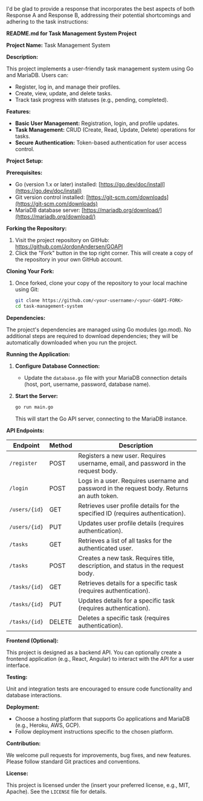 I'd be glad to provide a response that incorporates the best aspects of both Response A and Response B, addressing their potential shortcomings and adhering to the task instructions:

**README.md for Task Management System Project**

**Project Name:** Task Management System

**Description:**

This project implements a user-friendly task management system using Go and MariaDB. Users can:

- Register, log in, and manage their profiles.
- Create, view, update, and delete tasks.
- Track task progress with statuses (e.g., pending, completed).

**Features:**

- **Basic User Management:** Registration, login, and profile updates.
- **Task Management:** CRUD (Create, Read, Update, Delete) operations for tasks.
- **Secure Authentication:** Token-based authentication for user access control.

**Project Setup:**

**Prerequisites:**

- Go (version 1.x or later) installed: [https://go.dev/doc/install](https://go.dev/doc/install)
- Git version control installed: [https://git-scm.com/downloads](https://git-scm.com/downloads)
- MariaDB database server: [https://mariadb.org/download/](https://mariadb.org/download/)

**Forking the Repository:**

1. Visit the project repository on GitHub: https://github.com/JordonAndersen/GOAPI
2. Click the "Fork" button in the top right corner. This will create a copy of the repository in your own GitHub account.

**Cloning Your Fork:**

1. Once forked, clone your copy of the repository to your local machine using Git:

   ```bash
   git clone https://github.com/<your-username>/<your-GOAPI-FORK>
   cd task-management-system
   ```

  

**Dependencies:**

The project's dependencies are managed using Go modules (go.mod). No additional steps are required to download dependencies; they will be automatically downloaded when you run the project.

**Running the Application:**

1. **Configure Database Connection:**

   - Update the `database.go` file with your MariaDB connection details (host, port, username, password, database name).

2. **Start the Server:**

   ```bash
   go run main.go
   ```

   This will start the Go API server, connecting to the MariaDB instance.

**API Endpoints:**

| Endpoint           | Method | Description                                                                          |
|-------------------|--------|---------------------------------------------------------------------------------------|
| `/register`       | POST   | Registers a new user. Requires username, email, and password in the request body.      |
| `/login`          | POST   | Logs in a user. Requires username and password in the request body. Returns an auth token. |
| `/users/{id}`      | GET    | Retrieves user profile details for the specified ID (requires authentication).          |
| `/users/{id}`      | PUT    | Updates user profile details (requires authentication).                               |
| `/tasks`           | GET    | Retrieves a list of all tasks for the authenticated user.                               |
| `/tasks`           | POST   | Creates a new task. Requires title, description, and status in the request body.         |
| `/tasks/{id}`      | GET    | Retrieves details for a specific task (requires authentication).                        |
| `/tasks/{id}`      | PUT    | Updates details for a specific task (requires authentication).                        |
| `/tasks/{id}`      | DELETE | Deletes a specific task (requires authentication).                                    |

**Frontend (Optional):**

This project is designed as a backend API. You can optionally create a frontend application (e.g., React, Angular) to interact with the API for a user interface.

**Testing:**

Unit and integration tests are encouraged to ensure code functionality and database interactions.

**Deployment:**

- Choose a hosting platform that supports Go applications and MariaDB (e.g., Heroku, AWS, GCP).
- Follow deployment instructions specific to the chosen platform.

**Contribution:**

We welcome pull requests for improvements, bug fixes, and new features. Please follow standard Git practices and conventions.

**License:**

This project is licensed under the (insert your preferred license, e.g., MIT, Apache). See the `LICENSE` file for details.